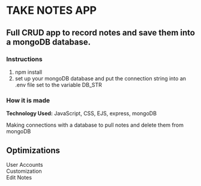 # TAKE NOTES APP

## Full CRUD app to record notes and save them into a mongoDB database.


### Instructions

1) npm install
2) set up your mongoDB database and put the connection string into an .env file set to the variable DB_STR

### How it is made

**Technology Used:** JavaScript, CSS, EJS, express, mongoDB

Making connections with a database to pull notes and delete them from mongoDB

## Optimizations  

User Accounts  
Customization  
Edit Notes  
